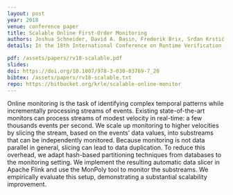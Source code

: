 ```yaml
---
layout: post
year: 2018
venue: conference paper
title: Scalable Online First-Order Monitoring
authors: Joshua Schneider, David A. Basin, Frederik Brix, Srđan Krstić, Dmitriy Traytel
details: In the 18th International Conference on Runtime Verification (RV 2018).

pdf: /assets/papers/rv18-scalable.pdf
slides:
doi: https://doi.org/10.1007/978-3-030-03769-7_20
bibtex: /assets/papers/rv18-scalable.txt
repo: https://bitbucket.org/krle/scalable-online-monitor
---
```


Online monitoring is the task of identifying complex temporal patterns while incrementally processing streams of events. Existing state-of-the-art monitors can process streams of modest velocity in real-time: a few thousands events per second. We scale up monitoring to higher velocities by slicing the stream, based on the events’ data values, into substreams that can be independently monitored. Because monitoring is not data parallel in general, slicing can lead to data duplication. To reduce this overhead, we adapt hash-based partitioning techniques from databases to the monitoring setting. We implement the resulting automatic data slicer in Apache Flink and use the MonPoly tool to monitor the substreams. We empirically evaluate this setup, demonstrating a substantial scalability improvement.

